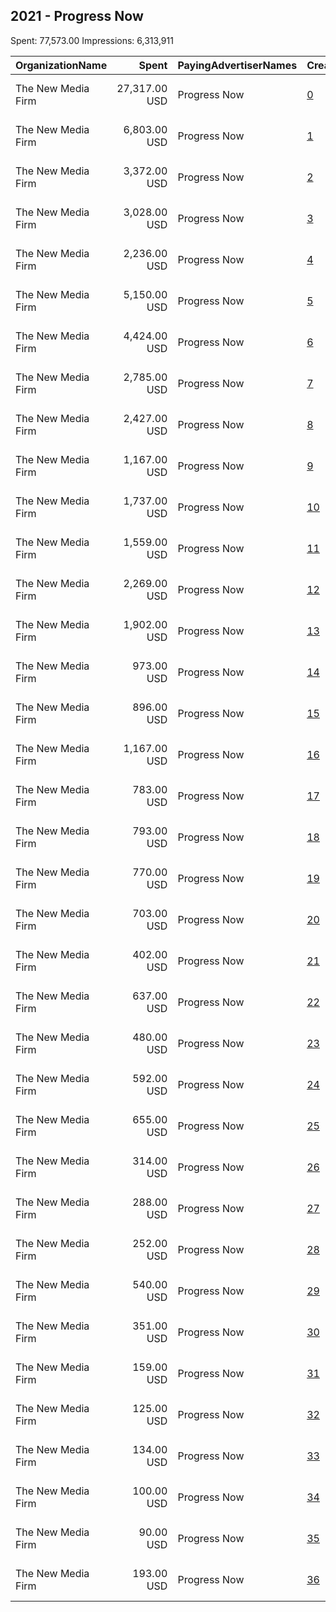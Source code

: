 ## 2021 - Progress Now 
Spent: 77,573.00
Impressions: 6,313,911

|OrganizationName|Spent|PayingAdvertiserNames|CreativeUrls|Impressions|Genders|AgeBrackets|CountryCodes|BillingAddresses|CandidateBallotInformation|
|:---|---:|:---|:---|---:|:---|:---|:---|:---|:---|
|The New Media Firm|27,317.00 USD|Progress Now|[0](https://www.snap.com/political-ads/asset/4262811baee84826b45a5bbf9527a081ad6799e9b47def10fc4a1d2bc071c5c4?mediaType=mp4)|1,982,982||18+|united states|"1730 Rhode Island Ave, NW Ste 213,Washington,20036,US"|Progress Virginia|
|The New Media Firm|6,803.00 USD|Progress Now|[1](https://www.snap.com/political-ads/asset/a18debd71366306289a27884710394eed5aac22d82165d29d0878ecd5c24a40c?mediaType=mp4)|783,233||18+|united states|"1730 Rhode Island Ave, NW Ste 213,Washington,20036,US"|Progress Virginia|
|The New Media Firm|3,372.00 USD|Progress Now|[2](https://www.snap.com/political-ads/asset/3d59640a4d2a91fe048fc2496c8b3c42e5d786e1a51092f7bc94cb86d83f77f5?mediaType=mp4)|435,315||18+|united states|"1730 Rhode Island Ave, NW Ste 213,Washington,20036,US"|Progress Virginia|
|The New Media Firm|3,028.00 USD|Progress Now|[3](https://www.snap.com/political-ads/asset/9bec47f236842a129ea45af28a3a1a2c57fcb8aa193d0de84ba87f335294aa5f?mediaType=mp4)|350,128||18+|united states|"1730 Rhode Island Ave, NW Ste 213,Washington,20036,US"|Progress Virginia|
|The New Media Firm|2,236.00 USD|Progress Now|[4](https://www.snap.com/political-ads/asset/5b27a0c078c842fb2f274fc00d2b2045a798f83dd9bca5204cb050e0d02d8905?mediaType=mp4)|349,771||18+|united states|"1730 Rhode Island Ave, NW Ste 213,Washington,20036,US"|Progress Virginia|
|The New Media Firm|5,150.00 USD|Progress Now|[5](https://www.snap.com/political-ads/asset/3d5b9d34887b90099069650fc6bc7a5c4a4e0769bf6bfb1f99178bbed42e8269?mediaType=mp4)|335,574||18+|united states|"1730 Rhode Island Ave, NW Ste 213,Washington,20036,US"|Progress Virginia|
|The New Media Firm|4,424.00 USD|Progress Now|[6](https://www.snap.com/political-ads/asset/3e297ff119d369dfc199283b71b9b6cf6d832cd6d2ff8ccae00ee1af9c5f1b90?mediaType=mp4)|315,004||18+|united states|"1730 Rhode Island Ave, NW Ste 213,Washington,20036,US"|Progress Virginia|
|The New Media Firm|2,785.00 USD|Progress Now|[7](https://www.snap.com/political-ads/asset/c8a9d306d6c6eddb809bfc2ba94cd806eb00f4a203807e5db83d56cd0e7fafc4?mediaType=mp4)|166,518||18+|united states|"1730 Rhode Island Ave, NW Ste 213,Washington,20036,US"|Progress Virginia|
|The New Media Firm|2,427.00 USD|Progress Now|[8](https://www.snap.com/political-ads/asset/7bd650c7f96fb61050827745b4b94fb299e98e6d401594260c5c7049dda5f921?mediaType=mp4)|143,579||18+|united states|"1730 Rhode Island Ave, NW Ste 213,Washington,20036,US"|Progress Virginia|
|The New Media Firm|1,167.00 USD|Progress Now|[9](https://www.snap.com/political-ads/asset/a625aff35609c3857e64e02e6fecaedab08cddf9a7343158e2f57513e1dc4919?mediaType=mp4)|143,160||18+|united states|"1730 Rhode Island Ave, NW Ste 213,Washington,20036,US"|Progress Virginia|
|The New Media Firm|1,737.00 USD|Progress Now|[10](https://www.snap.com/political-ads/asset/7bd650c7f96fb61050827745b4b94fb299e98e6d401594260c5c7049dda5f921?mediaType=mp4)|141,770||18+|united states|"1730 Rhode Island Ave, NW Ste 213,Washington,20036,US"|Progress Virginia|
|The New Media Firm|1,559.00 USD|Progress Now|[11](https://www.snap.com/political-ads/asset/3e297ff119d369dfc199283b71b9b6cf6d832cd6d2ff8ccae00ee1af9c5f1b90?mediaType=mp4)|135,457||18+|united states|"1730 Rhode Island Ave, NW Ste 213,Washington,20036,US"|Progress Virginia|
|The New Media Firm|2,269.00 USD|Progress Now|[12](https://www.snap.com/political-ads/asset/872940c2f022bbc0940a114ec9e3661e8d2ef9511674ed3058c6936e593f1a1e?mediaType=mp4)|129,077||18+|united states|"1730 Rhode Island Ave, NW Ste 213,Washington,20036,US"|Progress Virginia|
|The New Media Firm|1,902.00 USD|Progress Now|[13](https://www.snap.com/political-ads/asset/35400c8a715bf0afc5b758142439e7900c7dd019541559ae1435fea65d7c8af7?mediaType=mp4)|109,501||18+|united states|"1730 Rhode Island Ave, NW Ste 213,Washington,20036,US"|Progress Virginia|
|The New Media Firm|973.00 USD|Progress Now|[14](https://www.snap.com/political-ads/asset/3d5b9d34887b90099069650fc6bc7a5c4a4e0769bf6bfb1f99178bbed42e8269?mediaType=mp4)|78,132||18+|united states|"1730 Rhode Island Ave, NW Ste 213,Washington,20036,US"|Progress Virginia|
|The New Media Firm|896.00 USD|Progress Now|[15](https://www.snap.com/political-ads/asset/0e697b85d70c7a7a0c7766a2ff67ab5a8163df39779db369f18440628f16327e?mediaType=mp4)|73,604||18+|united states|"1730 Rhode Island Ave, NW Ste 213,Washington,20036,US"|Progress Virginia|
|The New Media Firm|1,167.00 USD|Progress Now|[16](https://www.snap.com/political-ads/asset/bc9a98a0e0bf0d216caaaf1899095032fa30399e1f5e302bc84c354aa6e8d894?mediaType=mp4)|65,809||18+|united states|"1730 Rhode Island Ave, NW Ste 213,Washington,20036,US"|Progress Virginia|
|The New Media Firm|783.00 USD|Progress Now|[17](https://www.snap.com/political-ads/asset/872940c2f022bbc0940a114ec9e3661e8d2ef9511674ed3058c6936e593f1a1e?mediaType=mp4)|60,112||18+|united states|"1730 Rhode Island Ave, NW Ste 213,Washington,20036,US"|Progress Virginia|
|The New Media Firm|793.00 USD|Progress Now|[18](https://www.snap.com/political-ads/asset/bc9a98a0e0bf0d216caaaf1899095032fa30399e1f5e302bc84c354aa6e8d894?mediaType=mp4)|47,760||18+|united states|"1730 Rhode Island Ave, NW Ste 213,Washington,20036,US"|Progress Virginia|
|The New Media Firm|770.00 USD|Progress Now|[19](https://www.snap.com/political-ads/asset/35400c8a715bf0afc5b758142439e7900c7dd019541559ae1435fea65d7c8af7?mediaType=mp4)|44,443||18+|united states|"1730 Rhode Island Ave, NW Ste 213,Washington,20036,US"|Progress Virginia|
|The New Media Firm|703.00 USD|Progress Now|[20](https://www.snap.com/political-ads/asset/7bd650c7f96fb61050827745b4b94fb299e98e6d401594260c5c7049dda5f921?mediaType=mp4)|41,097||18+|united states|"1730 Rhode Island Ave, NW Ste 213,Washington,20036,US"|Progress Virginia|
|The New Media Firm|402.00 USD|Progress Now|[21](https://www.snap.com/political-ads/asset/0394c9a1d0d3c7197b03d05f2a4c640e28f7bfa0eec800add3c961af6d435efd?mediaType=mp4)|40,378||18+|united states|"1730 Rhode Island Ave, NW Ste 213,Washington,20036,US"|Progress Virginia|
|The New Media Firm|637.00 USD|Progress Now|[22](https://www.snap.com/political-ads/asset/c8a9d306d6c6eddb809bfc2ba94cd806eb00f4a203807e5db83d56cd0e7fafc4?mediaType=mp4)|39,324||18+|united states|"1730 Rhode Island Ave, NW Ste 213,Washington,20036,US"|Progress Virginia|
|The New Media Firm|480.00 USD|Progress Now|[23](https://www.snap.com/political-ads/asset/7904089a1d708d3d71a7c6661670401b0f904db2f1a96f03f3d9cb5c7985af8a?mediaType=mp4)|38,412||18+|united states|"1730 Rhode Island Ave, NW Ste 213,Washington,20036,US"|Progress Virginia|
|The New Media Firm|592.00 USD|Progress Now|[24](https://www.snap.com/political-ads/asset/872940c2f022bbc0940a114ec9e3661e8d2ef9511674ed3058c6936e593f1a1e?mediaType=mp4)|34,072||18+|united states|"1730 Rhode Island Ave, NW Ste 213,Washington,20036,US"|Progress Virginia|
|The New Media Firm|655.00 USD|Progress Now|[25](https://www.snap.com/political-ads/asset/30ef45733ecd36ab3f9aac6c630ffefbcc929bf942c101546875bfe74ac47773?mediaType=mp4)|33,055||18+|united states|"1730 Rhode Island Ave, NW Ste 213,Washington,20036,US"|Progress Virginia|
|The New Media Firm|314.00 USD|Progress Now|[26](https://www.snap.com/political-ads/asset/30ef45733ecd36ab3f9aac6c630ffefbcc929bf942c101546875bfe74ac47773?mediaType=mp4)|29,480||18+|united states|"1730 Rhode Island Ave, NW Ste 213,Washington,20036,US"|Progress Virginia|
|The New Media Firm|288.00 USD|Progress Now|[27](https://www.snap.com/political-ads/asset/664705a626b89960844dec35446f820026ecf5d86445b8a955620d2081b99008?mediaType=mp4)|27,989||18+|united states|"1730 Rhode Island Ave, NW Ste 213,Washington,20036,US"|Progress Virginia|
|The New Media Firm|252.00 USD|Progress Now|[28](https://www.snap.com/political-ads/asset/b6d8741907c4478d057239fcc5a969a1156fdf6ba7bda85ec5d6bfeaeedad04e?mediaType=mp4)|26,390||18+|united states|"1730 Rhode Island Ave, NW Ste 213,Washington,20036,US"|Progress Virginia|
|The New Media Firm|540.00 USD|Progress Now|[29](https://www.snap.com/political-ads/asset/30ef45733ecd36ab3f9aac6c630ffefbcc929bf942c101546875bfe74ac47773?mediaType=mp4)|25,725||18+|united states|"1730 Rhode Island Ave, NW Ste 213,Washington,20036,US"|Progress Virginia|
|The New Media Firm|351.00 USD|Progress Now|[30](https://www.snap.com/political-ads/asset/30ef45733ecd36ab3f9aac6c630ffefbcc929bf942c101546875bfe74ac47773?mediaType=mp4)|14,818||18+|united states|"1730 Rhode Island Ave, NW Ste 213,Washington,20036,US"|Progress Virginia|
|The New Media Firm|159.00 USD|Progress Now|[31](https://www.snap.com/political-ads/asset/35400c8a715bf0afc5b758142439e7900c7dd019541559ae1435fea65d7c8af7?mediaType=mp4)|14,769||18+|united states|"1730 Rhode Island Ave, NW Ste 213,Washington,20036,US"|Progress Virginia|
|The New Media Firm|125.00 USD|Progress Now|[32](https://www.snap.com/political-ads/asset/0394c9a1d0d3c7197b03d05f2a4c640e28f7bfa0eec800add3c961af6d435efd?mediaType=mp4)|14,440||18+|united states|"1730 Rhode Island Ave, NW Ste 213,Washington,20036,US"|Progress Virginia|
|The New Media Firm|134.00 USD|Progress Now|[33](https://www.snap.com/political-ads/asset/664705a626b89960844dec35446f820026ecf5d86445b8a955620d2081b99008?mediaType=mp4)|13,828||18+|united states|"1730 Rhode Island Ave, NW Ste 213,Washington,20036,US"|Progress Virginia|
|The New Media Firm|100.00 USD|Progress Now|[34](https://www.snap.com/political-ads/asset/b6d8741907c4478d057239fcc5a969a1156fdf6ba7bda85ec5d6bfeaeedad04e?mediaType=mp4)|11,718||18+|united states|"1730 Rhode Island Ave, NW Ste 213,Washington,20036,US"|Progress Virginia|
|The New Media Firm|90.00 USD|Progress Now|[35](https://www.snap.com/political-ads/asset/7904089a1d708d3d71a7c6661670401b0f904db2f1a96f03f3d9cb5c7985af8a?mediaType=mp4)|8,948||18+|united states|"1730 Rhode Island Ave, NW Ste 213,Washington,20036,US"|Progress Virginia|
|The New Media Firm|193.00 USD|Progress Now|[36](https://www.snap.com/political-ads/asset/30ef45733ecd36ab3f9aac6c630ffefbcc929bf942c101546875bfe74ac47773?mediaType=mp4)|8,539||18+|united states|"1730 Rhode Island Ave, NW Ste 213,Washington,20036,US"|Progress Virginia|
